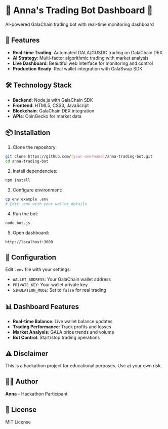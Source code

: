 # 🌸 Anna's Trading Bot Dashboard 🌸

AI-powered GalaChain trading bot with real-time monitoring dashboard

## 🚀 Features

- **Real-time Trading**: Automated GALA/GUSDC trading on GalaChain DEX
- **AI Strategy**: Multi-factor algorithmic trading with market analysis
- **Live Dashboard**: Beautiful web interface for monitoring and control
- **Production Ready**: Real wallet integration with GalaSwap SDK

## 🛠️ Technology Stack

- **Backend**: Node.js with GalaChain SDK
- **Frontend**: HTML5, CSS3, JavaScript
- **Blockchain**: GalaChain DEX integration
- **APIs**: CoinGecko for market data

## 📦 Installation

1. Clone the repository:
```bash
git clone https://github.com/[your-username]/anna-trading-bot.git
cd anna-trading-bot
```

2. Install dependencies:
```bash
npm install
```

3. Configure environment:
```bash
cp env.example .env
# Edit .env with your wallet details
```

4. Run the bot:
```bash
node bot.js
```

5. Open dashboard:
```
http://localhost:3000
```

## 🔧 Configuration

Edit `.env` file with your settings:
- `WALLET_ADDRESS`: Your GalaChain wallet address
- `PRIVATE_KEY`: Your wallet private key
- `SIMULATION_MODE`: Set to `false` for real trading

## 📊 Dashboard Features

- **Real-time Balance**: Live wallet balance updates
- **Trading Performance**: Track profits and losses
- **Market Analysis**: GALA price trends and volume
- **Bot Control**: Start/stop trading operations

## ⚠️ Disclaimer

This is a hackathon project for educational purposes. Use at your own risk.

## 👩‍💻 Author

**Anna** - Hackathon Participant

## 📄 License

MIT License